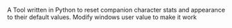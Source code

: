 A Tool written in Python to reset companion character stats and appearance to their default values.
Modify windows user value to make it work
